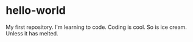 # hello-world
My first repository.
I'm learning to code. Coding is cool. So is ice cream. Unless it has melted.
